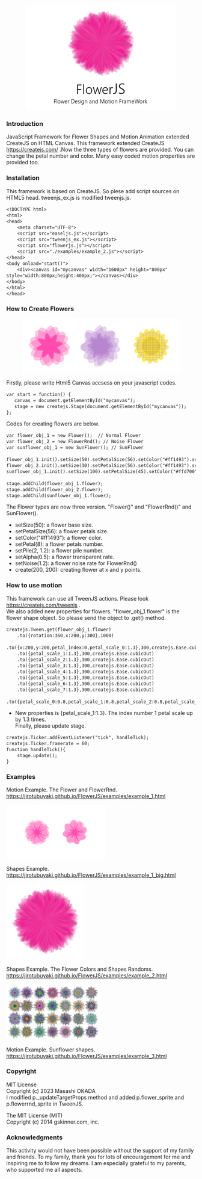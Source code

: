 <p align="center"><img width="400px" src="https://raw.githubusercontent.com/jirotubuyaki/jirotubuyaki.github.io/master/gimp/profile_3.png"></p>

### Introduction

JavaScript Framework for Flower Shapes and Motion Animation extended CreateJS on HTML Canvas. This framework extended CreateJS https://createjs.com/ .Now the three types of flowers are provided. You can change the petal number and color. Many easy coded motion properties are provided too. 

### Installation
This framework is based on CreateJS. So plese add script sources on HTML5 head.
tweenjs_ex.js is modified tweenjs.js.
```
<!DOCTYPE html>
<html>
<head>
	<meta charset="UTF-8">
	<script src="easeljs.js"></script>
	<script src="tweenjs_ex.js"></script>
	<script src="flowerjs.js"></script>
	<script src="./examples/example_2.js"></script>
</head>
<body onload="start()">
	<div><canvas id="mycanvas" width="1600px" height="800px" style="width:800px;height:400px;"></canvas></div>
</body>
</html>
</head>
```

### How to Create Flowers 
<p align="center"><img width="420px" src="https://raw.githubusercontent.com/jirotubuyaki/jirotubuyaki.github.io/master/gimp/screen_flower_1.png"></p>

Firstly, please write Html5 Canvas accsess on your javascript codes.
```
var start = function() {
   canvas = document.getElementById("mycanvas");
   stage = new createjs.Stage(document.getElementById("mycanvas"));
};
```   

Codes for creating flowers are below.
```
var flower_obj_1 = new Flower();  // Normal Flower
var flower_obj_2 = new FlowerRnd(); // Noise Flower
var sunflower_obj_1 = new SunFlower(); // SunFlower

flower_obj_1.init().setSize(50).setPetalSize(56).setColor("#ff1493").setPetal(8).setPile(2,1.2).setAlpha(0.5).create(200,200);
flower_obj_2.init().setSize(10).setPetalSize(56).setColor("#ff1493").setPetal(8).setPile(3,1.2).setAlpha(0.5).setNoise(1.2).create(500,200);
sunflower_obj_1.init().setSize(100).setPetalSize(45).setColor("#ffd700").setColorLine("#999").setPetal(16).setPile(2,1.2).setAlpha(0.6).create(900,200);

stage.addChild(flower_obj_1.flower);
stage.addChild(flower_obj_2.flower);
stage.addChild(sunflower_obj_1.flower);
``` 

The Flower types are now three version. "Flower()" and "FlowerRnd()" and SunFlower().
* setSize(50): a flower base size.
* setPetalSize(56): a flower petals size.
* setColor("#ff1493"): a flower color.
* setPetal(8): a flower petals number.
* setPile(2, 1.2): a flower pile number.
* setAlpha(0.5): a flower transparent rate.
* setNoise(1.2): a flower noise rate for FlowerRnd()
* create(200, 200): creating flower at x and y points.

### How to use motion
This framework can use all TweenJS actions. Please look https://createjs.com/tweenjs .  
We also added new properties for flowers. "flower_obj_1.flower" is the flower shape object. So please send the object to .get() method. 

``` 
createjs.Tween.get(flower_obj_1.flower)
    .to({rotation:360,x:200,y:300},1000)
    .to({x:200,y:200,petal_index:0,petal_scale_0:1.3},300,createjs.Ease.cubicOut)
    .to({petal_scale_1:1.3},300,createjs.Ease.cubicOut)
    .to({petal_scale_2:1.3},300,createjs.Ease.cubicOut)
    .to({petal_scale_3:1.3},300,createjs.Ease.cubicOut)
    .to({petal_scale_4:1.3},300,createjs.Ease.cubicOut)
    .to({petal_scale_5:1.3},300,createjs.Ease.cubicOut)
    .to({petal_scale_6:1.3},300,createjs.Ease.cubicOut)
    .to({petal_scale_7:1.3},300,createjs.Ease.cubicOut)
    .to({petal_scale_0:0.8,petal_scale_1:0.8,petal_scale_2:0.8,petal_scale_3:0.8,petal_scale_4:0.8,petal_scale_5:0.8,petal_scale_6:0.8,petal_scale_7:0.8},600,createjs.Ease.cubicOut);
``` 

* New properties is {petal_scale_1:1.3}. The index number 1 petal scale up by 1.3 times.  
Finally, please update stage.

``` 
createjs.Ticker.addEventListener("tick", handleTick);
createjs.Ticker.framerate = 60;
function handleTick(){      
    stage.update();
}
``` 

### Examples

Motion Example. The Flower and FlowerRnd.  
https://jirotubuyaki.github.io/FlowerJS/examples/example_1.html  
<p align="left"><img src="https://raw.githubusercontent.com/jirotubuyaki/jirotubuyaki.github.io/master/gimp/example_1.png"></p>

Shapes Example.  
https://jirotubuyaki.github.io/FlowerJS/examples/example_1_big.html  
<p align="left"><img src="https://raw.githubusercontent.com/jirotubuyaki/jirotubuyaki.github.io/master/gimp/example_1_big.png"></p>

Shapes Example. The Flower Colors and Shapes Randoms.  
https://jirotubuyaki.github.io/FlowerJS/examples/example_2.html  
<p align="left"><img width="250px" src="https://raw.githubusercontent.com/jirotubuyaki/jirotubuyaki.github.io/master/gimp/profile_2.png"></p>

Motion Example. Sunflower shapes.  
https://jirotubuyaki.github.io/FlowerJS/examples/example_3.html  


### Copyright
MIT License  
Copyright (c) 2023 Masashi OKADA  
I modified p._updateTargetProps method and added p.flower_sprite and p.flowerrnd_sprite in TweenJS.  
  
The MIT License (MIT)  
Copyright (c) 2014 gskinner.com, inc.  

### Acknowledgments
This activity would not have been possible without the support of my family and friends. To my family, thank you for lots of encouragement for me and inspiring me to follow my dreams. I am especially grateful to my parents, who supported me all aspects.
